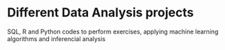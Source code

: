 # Different Data Analysis projects
SQL, R and Python codes to perform exercises, applying machine learning algorithms and inferencial analysis 
